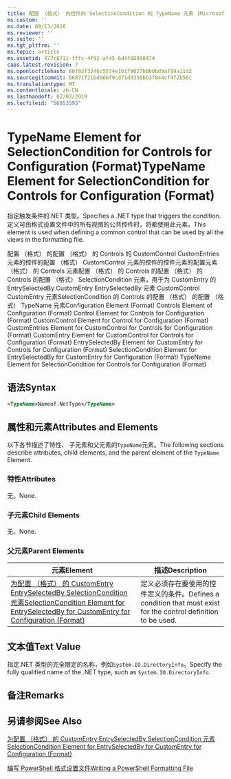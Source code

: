 ```yaml
---
title: 配置 （格式） 的控件的 SelectionCondition 的 TypeName 元素 |Microsoft Docs
ms.custom: ''
ms.date: 09/13/2016
ms.reviewer: ''
ms.suite: ''
ms.tgt_pltfrm: ''
ms.topic: article
ms.assetid: 477c8711-fffc-4f92-af45-6d4f80990474
caps.latest.revision: 7
ms.openlocfilehash: 60f02f3240c5574e1b1f9027b060bd9af89a11d2
ms.sourcegitcommit: b6871f21bd666f9cd71dd336bb3f844cf472b56c
ms.translationtype: MT
ms.contentlocale: zh-CN
ms.lasthandoff: 02/03/2019
ms.locfileid: "56853593"
---
```

# <a name="typename-element-for-selectioncondition-for-controls-for-configuration-format"></a><span data-ttu-id="72f18-102">TypeName Element for SelectionCondition for Controls for Configuration (Format)</span><span class="sxs-lookup"><span data-stu-id="72f18-102">TypeName Element for SelectionCondition for Controls for Configuration (Format)</span></span>

<span data-ttu-id="72f18-103">指定触发条件的.NET 类型。</span><span class="sxs-lookup"><span data-stu-id="72f18-103">Specifies a .NET type that triggers the condition.</span></span> <span data-ttu-id="72f18-104">定义可由格式设置文件中的所有视图的公共控件时，将都使用此元素。</span><span class="sxs-lookup"><span data-stu-id="72f18-104">This element is used when defining a common control that can be used by all the views in the formatting file.</span></span>

<span data-ttu-id="72f18-105">配置 （格式） 的配置 （格式） 的 Controls 的 CustomControl CustomEntries 元素的控件的配置 （格式） CustomControl 元素的控件的控件元素的配置元素 （格式） 的 Controls 元素配置 （格式） 的 Controls 的配置 （格式） 的 Controls 的配置 （格式） SelectionCondition 元素，用于为 CustomEntry 的 EntrySelectedBy CustomEntry EntrySelectedBy 元素 CustomControl CustomEntry 元素SelectionCondition 的 Controls 的配置 （格式） 的配置 （格式） TypeName 元素</span><span class="sxs-lookup"><span data-stu-id="72f18-105">Configuration Element (Format) Controls Element of Configuration (Format) Control Element for Controls for Configuration (Format) CustomControl Element for Control for Configuration (Format) CustomEntries Element for CustomControl for Controls for Configuration (Format) CustomEntry Element for CustomControl for Controls for Configuration (Format) EntrySelectedBy Element for CustomEntry for Controls for Configuration (Format) SelectionCondition Element for EntrySelectedBy for CustomEntry for Configuration (Format) TypeName Element for SelectionCondition for Controls for Configuration (Format)</span></span>

## <a name="syntax"></a><span data-ttu-id="72f18-106">语法</span><span class="sxs-lookup"><span data-stu-id="72f18-106">Syntax</span></span>

```xml
<TypeName>Nameof.NetType</TypeName>

```

## <a name="attributes-and-elements"></a><span data-ttu-id="72f18-107">属性和元素</span><span class="sxs-lookup"><span data-stu-id="72f18-107">Attributes and Elements</span></span>

<span data-ttu-id="72f18-108">以下各节描述了特性、 子元素和父元素的`TypeName`元素。</span><span class="sxs-lookup"><span data-stu-id="72f18-108">The following sections describe attributes, child elements, and the parent element of the `TypeName` Element.</span></span>

### <a name="attributes"></a><span data-ttu-id="72f18-109">特性</span><span class="sxs-lookup"><span data-stu-id="72f18-109">Attributes</span></span>

<span data-ttu-id="72f18-110">无。</span><span class="sxs-lookup"><span data-stu-id="72f18-110">None.</span></span>

### <a name="child-elements"></a><span data-ttu-id="72f18-111">子元素</span><span class="sxs-lookup"><span data-stu-id="72f18-111">Child Elements</span></span>

<span data-ttu-id="72f18-112">无。</span><span class="sxs-lookup"><span data-stu-id="72f18-112">None.</span></span>

### <a name="parent-elements"></a><span data-ttu-id="72f18-113">父元素</span><span class="sxs-lookup"><span data-stu-id="72f18-113">Parent Elements</span></span>

|<span data-ttu-id="72f18-114">元素</span><span class="sxs-lookup"><span data-stu-id="72f18-114">Element</span></span>|<span data-ttu-id="72f18-115">描述</span><span class="sxs-lookup"><span data-stu-id="72f18-115">Description</span></span>|
|-------------|-----------------|
|[<span data-ttu-id="72f18-116">为配置 （格式） 的 CustomEntry EntrySelectedBy SelectionCondition 元素</span><span class="sxs-lookup"><span data-stu-id="72f18-116">SelectionCondition Element for EntrySelectedBy for CustomEntry for Configuration (Format)</span></span>](./selectioncondition-element-for-entryselectedby-for-controls-for-configuration-format.md)|<span data-ttu-id="72f18-117">定义必须存在要使用的控件定义的条件。</span><span class="sxs-lookup"><span data-stu-id="72f18-117">Defines a condition that must exist for the control definition to be used.</span></span>|

## <a name="text-value"></a><span data-ttu-id="72f18-118">文本值</span><span class="sxs-lookup"><span data-stu-id="72f18-118">Text Value</span></span>

<span data-ttu-id="72f18-119">指定.NET 类型的完全限定的名称，例如`System.IO.DirectoryInfo`。</span><span class="sxs-lookup"><span data-stu-id="72f18-119">Specify the fully qualified name of the .NET type, such as `System.IO.DirectoryInfo`.</span></span>

## <a name="remarks"></a><span data-ttu-id="72f18-120">备注</span><span class="sxs-lookup"><span data-stu-id="72f18-120">Remarks</span></span>

## <a name="see-also"></a><span data-ttu-id="72f18-121">另请参阅</span><span class="sxs-lookup"><span data-stu-id="72f18-121">See Also</span></span>

[<span data-ttu-id="72f18-122">为配置 （格式） 的 CustomEntry EntrySelectedBy SelectionCondition 元素</span><span class="sxs-lookup"><span data-stu-id="72f18-122">SelectionCondition Element for EntrySelectedBy for CustomEntry for Configuration (Format)</span></span>](./selectioncondition-element-for-entryselectedby-for-controls-for-configuration-format.md)

[<span data-ttu-id="72f18-123">编写 PowerShell 格式设置文件</span><span class="sxs-lookup"><span data-stu-id="72f18-123">Writing a PowerShell Formatting File</span></span>](./writing-a-powershell-formatting-file.md)
